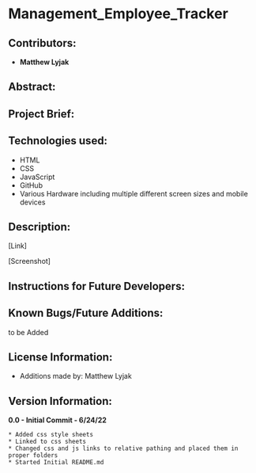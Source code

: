 # Management_Employee_Tracker

## Contributors:

* **Matthew Lyjak**


## Abstract:



## Project Brief:



## Technologies used:

* HTML
* CSS
* JavaScript
* GitHub
* Various Hardware including multiple different screen sizes and mobile devices

## Description:
 [Link]

[Screenshot]
## Instructions for Future Developers:



## Known Bugs/Future Additions:

to be Added

## License Information:

* Additions made by: Matthew Lyjak

## Version Information:

**0.0 - Initial Commit - 6/24/22**
    
    * Added css style sheets
    * Linked to css sheets
    * Changed css and js links to relative pathing and placed them in proper folders
    * Started Initial README.md

